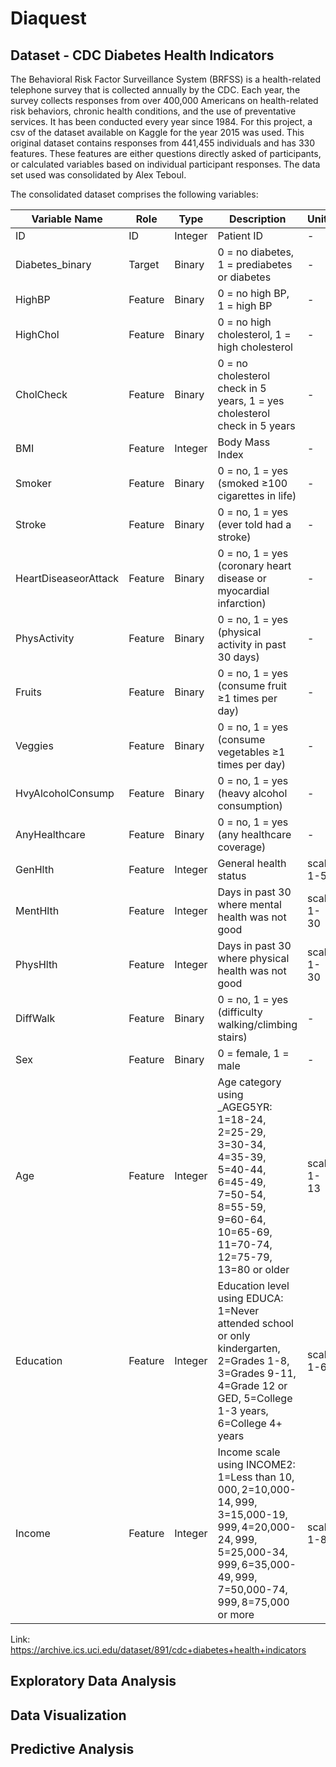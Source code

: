 # Diaquest

## Dataset - CDC Diabetes Health Indicators

The Behavioral Risk Factor Surveillance System (BRFSS) is a health-related telephone survey that is collected annually by the CDC. Each year, the survey collects responses from over 400,000 Americans on health-related risk behaviors, chronic health conditions, and the use of preventative services. It has been conducted every year since 1984. For this project, a csv of the dataset available on Kaggle for the year 2015 was used. This original dataset contains responses from 441,455 individuals and has 330 features. These features are either questions directly asked of participants, or calculated variables based on individual participant responses. The data set used was consolidated by Alex Teboul.

The consolidated dataset comprises the following variables:

| Variable Name           | Role      | Type    | Description                                                                                                 | Units       |
|-------------------------|-----------|---------|-------------------------------------------------------------------------------------------------------------|-------------|
| ID                      | ID        | Integer | Patient ID                                                                                                  | -           |
| Diabetes_binary         | Target    | Binary  | 0 = no diabetes, 1 = prediabetes or diabetes                                                                | -           |
| HighBP                  | Feature   | Binary  | 0 = no high BP, 1 = high BP                                                                                 | -           |
| HighChol                | Feature   | Binary  | 0 = no high cholesterol, 1 = high cholesterol                                                               | -           |
| CholCheck               | Feature   | Binary  | 0 = no cholesterol check in 5 years, 1 = yes cholesterol check in 5 years                                   | -           |
| BMI                     | Feature   | Integer | Body Mass Index                                                                                             | -           |
| Smoker                  | Feature   | Binary  | 0 = no, 1 = yes (smoked ≥100 cigarettes in life)                                                            | -           |
| Stroke                  | Feature   | Binary  | 0 = no, 1 = yes (ever told had a stroke)                                                                    | -           |
| HeartDiseaseorAttack    | Feature   | Binary  | 0 = no, 1 = yes (coronary heart disease or myocardial infarction)                                           | -           |
| PhysActivity            | Feature   | Binary  | 0 = no, 1 = yes (physical activity in past 30 days)                                                         | -           |
| Fruits                  | Feature   | Binary  | 0 = no, 1 = yes (consume fruit ≥1 times per day)                                                            | -           |
| Veggies                 | Feature   | Binary  | 0 = no, 1 = yes (consume vegetables ≥1 times per day)                                                       | -           |
| HvyAlcoholConsump       | Feature   | Binary  | 0 = no, 1 = yes (heavy alcohol consumption)                                                                 | -           |
| AnyHealthcare           | Feature   | Binary  | 0 = no, 1 = yes (any healthcare coverage)                                                                   | -           |
| GenHlth                 | Feature   | Integer | General health status                                                                                       | scale 1-5   |
| MentHlth                | Feature   | Integer | Days in past 30 where mental health was not good                                                            | scale 1-30  |
| PhysHlth                | Feature   | Integer | Days in past 30 where physical health was not good                                                          | scale 1-30  |
| DiffWalk                | Feature   | Binary  | 0 = no, 1 = yes (difficulty walking/climbing stairs)                                                        | -           |
| Sex                     | Feature   | Binary  | 0 = female, 1 = male                                                                                        | -           |
| Age                     | Feature   | Integer | Age category using _AGEG5YR: 1=18-24, 2=25-29, 3=30-34, 4=35-39, 5=40-44, 6=45-49, 7=50-54, 8=55-59, 9=60-64, 10=65-69, 11=70-74, 12=75-79, 13=80 or older | scale 1-13  |
| Education               | Feature   | Integer | Education level using EDUCA: 1=Never attended school or only kindergarten, 2=Grades 1-8, 3=Grades 9-11, 4=Grade 12 or GED, 5=College 1-3 years, 6=College 4+ years | scale 1-6   |
| Income                  | Feature   | Integer | Income scale using INCOME2: 1=Less than $10,000, 2=$10,000-$14,999, 3=$15,000-$19,999, 4=$20,000-$24,999, 5=$25,000-$34,999, 6=$35,000-$49,999, 7=$50,000-$74,999, 8=$75,000 or more | scale 1-8   |


Link: https://archive.ics.uci.edu/dataset/891/cdc+diabetes+health+indicators

## Exploratory Data Analysis

## Data Visualization

## Predictive Analysis

